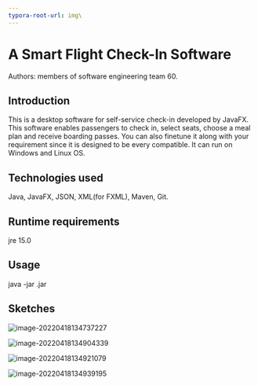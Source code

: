 ```yaml
---
typora-root-url: img\
---
```


# A Smart Flight Check-In Software

Authors: members of software engineering team 60.

## Introduction

This is a desktop software for self-service check-in developed by JavaFX. This software enables passengers to check in, select seats, choose a meal plan and receive boarding passes. You can also finetune it along with your requirement since it is designed to be every compatible. It can run on Windows and Linux OS. 



## Technologies used

Java, JavaFX, JSON, XML(for FXML), Maven, Git.



## Runtime requirements

jre 15.0



## Usage

java -jar <name-of-jar>.jar



## Sketches

![image-20220418134737227](image-20220418134737227.png)

![image-20220418134904339](/image-20220418134904339.png)

![image-20220418134921079](/image-20220418134921079.png)

![image-20220418134939195](/image-20220418134939195.png)
